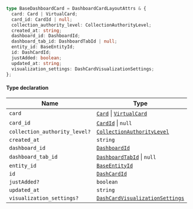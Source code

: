 ```ts
type BaseDashboardCard = DashboardCardLayoutAttrs & {
  card: Card | VirtualCard;
  card_id: CardId | null;
  collection_authority_level: CollectionAuthorityLevel;
  created_at: string;
  dashboard_id: DashboardId;
  dashboard_tab_id: DashboardTabId | null;
  entity_id: BaseEntityId;
  id: DashCardId;
  justAdded: boolean;
  updated_at: string;
  visualization_settings: DashCardVisualizationSettings;
};
```

#### Type declaration

| Name                          | Type                                                                           |
| ----------------------------- | ------------------------------------------------------------------------------ |
| `card`                        | [`Card`](./api_html/Card.md) \| [`VirtualCard`](./api_html/VirtualCard.md)     |
| `card_id`                     | [`CardId`](./api_html/CardId.md) \| `null`                                     |
| `collection_authority_level?` | [`CollectionAuthorityLevel`](./api_html/CollectionAuthorityLevel.md)           |
| `created_at`                  | `string`                                                                       |
| `dashboard_id`                | [`DashboardId`](./api_html/DashboardId.md)                                     |
| `dashboard_tab_id`            | [`DashboardTabId`](./api_html/DashboardTabId.md) \| `null`                     |
| `entity_id`                   | [`BaseEntityId`](./api_html/BaseEntityId.md)                                   |
| `id`                          | [`DashCardId`](./api_html/DashCardId.md)                                       |
| `justAdded?`                  | `boolean`                                                                      |
| `updated_at`                  | `string`                                                                       |
| `visualization_settings?`     | [`DashCardVisualizationSettings`](./api_html/DashCardVisualizationSettings.md) |
